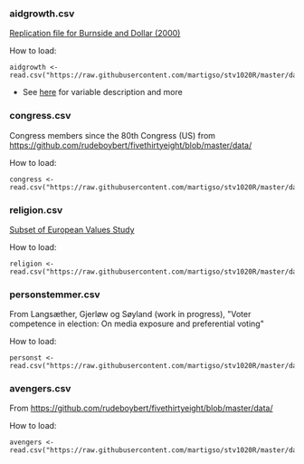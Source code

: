 ### aidgrowth.csv
[Replication file for Burnside and Dollar (2000)](http://www.jstor.org/stable/117311?seq=1#page_scan_tab_contents)

How to load:
  ~~~~
  aidgrowth <- read.csv("https://raw.githubusercontent.com/martigso/stv1020R/master/data/aidgrowth.csv")
  ~~~~
* See [here](https://github.com/martigso/stv1020R/tree/master/docs/aidgrowth) for variable description and more

### congress.csv
Congress members since the 80th Congress (US) from https://github.com/rudeboybert/fivethirtyeight/blob/master/data/

How to load:
  ~~~~
  congress <- read.csv("https://raw.githubusercontent.com/martigso/stv1020R/master/data/congress.csv")
  ~~~~

### religion.csv
[Subset of European Values Study](http://www.europeanvaluesstudy.eu/)

How to load:
  ~~~~
  religion <- read.csv("https://raw.githubusercontent.com/martigso/stv1020R/master/data/religion.csv")
  ~~~~

### personstemmer.csv
From Langsæther, Gjerløw og Søyland (work in progress), "Voter competence in election: On media exposure and preferential voting"

How to load:
  ~~~~
  personst <- read.csv("https://raw.githubusercontent.com/martigso/stv1020R/master/data/personstemmer.csv")
  ~~~~

### avengers.csv
From https://github.com/rudeboybert/fivethirtyeight/blob/master/data/

How to load: 
~~~~  
avengers <- read.csv("https://raw.githubusercontent.com/martigso/stv1020R/master/data/avengers.csv") 
~~~~
